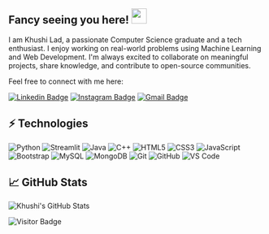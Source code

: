 ## Fancy seeing you here! <img src="https://raw.githubusercontent.com/aemmadi/aemmadi/master/wave.gif" width="30">

I am Khushi Lad, a passionate Computer Science graduate and a tech enthusiast. I enjoy working on real-world problems using Machine Learning and Web Development. I'm always excited to collaborate on meaningful projects, share knowledge, and contribute to open-source communities.

Feel free to connect with me here:

[![Linkedin Badge](https://img.shields.io/badge/-yourlinkedinusername-blue?style=flat-square&logo=Linkedin&logoColor=white&link=https://www.linkedin.com/in/yourlinkedinusername/)](https://www.linkedin.com/in/yourlinkedinusername/)
[![Instagram Badge](https://img.shields.io/badge/-yourinsta-purple?style=flat-square&logo=instagram&logoColor=white&link=https://instagram.com/yourinsta)](https://instagram.com/yourinsta)
[![Gmail Badge](https://img.shields.io/badge/-youremail@gmail.com-c14438?style=flat-square&logo=Gmail&logoColor=white&link=mailto:youremail@gmail.com)](mailto:youremail@gmail.com)

## ⚡ Technologies

![Python](https://img.shields.io/badge/-Python-black?style=flat-square&logo=Python)
![Streamlit](https://img.shields.io/badge/-Streamlit-darkred?style=flat-square&logo=streamlit)
![Java](https://img.shields.io/badge/-Java-E34A86?style=flat-square&logo=java)
![C++](https://img.shields.io/badge/-C++-00599C?style=flat-square&logo=c)
![HTML5](https://img.shields.io/badge/-HTML5-E34F26?style=flat-square&logo=html5&logoColor=white)
![CSS3](https://img.shields.io/badge/-CSS3-1572B6?style=flat-square&logo=css3)
![JavaScript](https://img.shields.io/badge/-JavaScript-black?style=flat-square&logo=javascript)
![Bootstrap](https://img.shields.io/badge/-Bootstrap-563D7C?style=flat-square&logo=bootstrap)
![MySQL](https://img.shields.io/badge/-MySQL-black?style=flat-square&logo=mysql)
![MongoDB](https://img.shields.io/badge/-MongoDB-black?style=flat-square&logo=mongodb)
![Git](https://img.shields.io/badge/-Git-black?style=flat-square&logo=git)
![GitHub](https://img.shields.io/badge/-GitHub-181717?style=flat-square&logo=github)
![VS Code](https://img.shields.io/badge/-VS%20Code-007ACC?style=flat-square&logo=visual-studio-code)

## 📈 GitHub Stats

![Khushi's GitHub Stats](https://github-readme-stats.vercel.app/api?username=yourgithubusername&count_private=true&show_icons=true&include_all_commits=true)

![Visitor Badge](https://visitor-badge.laobi.icu/badge?page_id=yourgithubusername)


<!--
**khushilad24/khushilad24** is a ✨ _special_ ✨ repository because its `README.md` (this file) appears on your GitHub profile.

Here are some ideas to get you started:

- 🔭 I’m currently working on ...
- 🌱 I’m currently learning ...
- 👯 I’m looking to collaborate on ...
- 🤔 I’m looking for help with ...
- 💬 Ask me about ...
- 📫 How to reach me: ...
- 😄 Pronouns: ...
- ⚡ Fun fact: ...
-->
